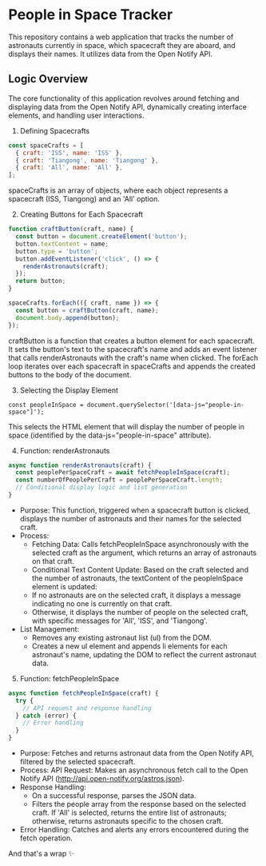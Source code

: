 # People in Space Tracker
This repository contains a web application that tracks the number of astronauts currently in space, which spacecraft they are aboard, and displays their names. It utilizes data from the Open Notify API.

## Logic Overview
The core functionality of this application revolves around fetching and displaying data from the Open Notify API, dynamically creating interface elements, and handling user interactions.

1. Defining Spacecrafts
```js
const spaceCrafts = [
  { craft: 'ISS', name: 'ISS' },
  { craft: 'Tiangong', name: 'Tiangong' },
  { craft: 'All', name: 'All' },
];
```
spaceCrafts is an array of objects, where each object represents a spacecraft (ISS, Tiangong) and an 'All' option.

2. Creating Buttons for Each Spacecraft
```js
function craftButton(craft, name) {
  const button = document.createElement('button');
  button.textContent = name;
  button.type = 'button';
  button.addEventListener('click', () => {
    renderAstronauts(craft);
  });
  return button;
}

spaceCrafts.forEach(({ craft, name }) => {
  const button = craftButton(craft, name);
  document.body.append(button);
});
```
craftButton is a function that creates a button element for each spacecraft. It sets the button's text to the spacecraft's name and adds an event listener that calls renderAstronauts with the craft's name when clicked.
The forEach loop iterates over each spacecraft in spaceCrafts and appends the created buttons to the body of the document.

3. Selecting the Display Element
```ja
const peopleInSpace = document.querySelector('[data-js="people-in-space"]');
```
This selects the HTML element that will display the number of people in space (identified by the data-js="people-in-space" attribute).

4. Function: renderAstronauts
```js
async function renderAstronauts(craft) {
  const peoplePerSpaceCraft = await fetchPeopleInSpace(craft);
  const numberOfPeoplePerCraft = peoplePerSpaceCraft.length;
  // Conditional display logic and list generation
}
```

- Purpose: This function, triggered when a spacecraft button is clicked, displays the number of astronauts and their names for the selected craft.
- Process:
   - Fetching Data: Calls fetchPeopleInSpace asynchronously with the selected craft as the argument, which returns an array of astronauts on that craft.
   - Conditional Text Content Update: Based on the craft selected and the number of astronauts, the textContent of the peopleInSpace element is updated:
   - If no astronauts are on the selected craft, it displays a message indicating no one is currently on that craft.
   - Otherwise, it displays the number of people on the selected craft, with specific messages for 'All', 'ISS', and 'Tiangong'.
- List Management:
    - Removes any existing astronaut list (ul) from the DOM.
    - Creates a new ul element and appends li elements for each astronaut's name, updating the DOM to reflect the current astronaut data.

5. Function: fetchPeopleInSpace
```js
async function fetchPeopleInSpace(craft) {
  try {
    // API request and response handling
  } catch (error) {
    // Error handling
  }
}
```
- Purpose: Fetches and returns astronaut data from the Open Notify API, filtered by the selected spacecraft.
- Process: API Request: Makes an asynchronous fetch call to the Open Notify API (http://api.open-notify.org/astros.json).
- Response Handling:
    - On a successful response, parses the JSON data.
    - Filters the people array from the response based on the selected craft. If 'All' is selected, returns the entire list of astronauts; otherwise, returns astronauts specific to the chosen craft.
- Error Handling: Catches and alerts any errors encountered during the fetch operation.


And that's a wrap ✨
